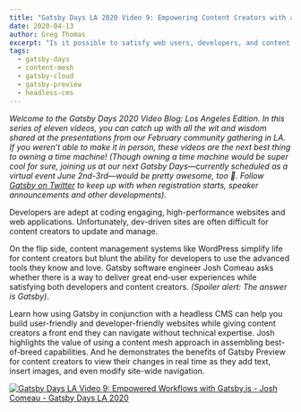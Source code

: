 ```yaml
---
title: "Gatsby Days LA 2020 Video 9: Empowering Content Creators with a Headless CMS and Gatsby"
date: 2020-04-13
author: Greg Thomas
excerpt: "Is it possible to satisfy web users, developers, and content creators all at once? Gatsby’s own Josh Comeau explained how Gatsby can achieve exactly that at Gatsby Days LA 2020."
tags:
  - gatsby-days
  - content-mesh
  - gatsby-cloud
  - gatsby-preview
  - headless-cms
---
```


_Welcome to the Gatsby Days 2020 Video Blog: Los Angeles Edition. In this series of eleven videos, you can catch up with all the wit and wisdom shared at the presentations from our February community gathering in LA. If you weren’t able to make it in person, these videos are the next best thing to owning a time machine! (Though owning a time machine would be super cool for sure, joining us at our next Gatsby Days—currently scheduled as a virtual event June 2nd-3rd—would be pretty awesome, too 💜. Follow [Gatsby on Twitter](https://twitter.com/gatsbyjs) to keep up with when registration starts, speaker announcements and other developments)._

Developers are adept at coding engaging, high-performance websites and web applications. Unfortunately, dev-driven sites are often difficult for content creators to update and manage.

On the flip side, content management systems like WordPress simplify life for content creators but blunt the ability for developers to use the advanced tools they know and love. Gatsby software engineer Josh Comeau asks whether there is a way to deliver great end-user experiences while satisfying both developers and content creators. _(Spoiler alert: The answer is Gatsby)_.

Learn how using Gatsby in conjunction with a headless CMS can help you build user-friendly and developer-friendly websites while giving content creators a front end they can navigate without technical expertise. Josh highlights the value of using a content mesh approach in assembling best-of-breed capabilities. And he demonstrates the benefits of Gatsby Preview for content creators to view their changes in real time as they add text, insert images, and even modify site-wide navigation.

[![Gatsby Days LA Video 9: Empowered Workflows with Gatsby.js - Josh Comeau - Gatsby Days LA 2020](https://res.cloudinary.com/marcomontalbano/image/upload/v1586292534/video_to_markdown/images/youtube--_FiUAqf716k-c05b58ac6eb4c4700831b2b3070cd403.jpg)](https://www.youtube.com/watch?v=_FiUAqf716k "Gatsby Days LA Video 9: Empowered Workflows with Gatsby.js - Josh Comeau - Gatsby Days LA 2020")
